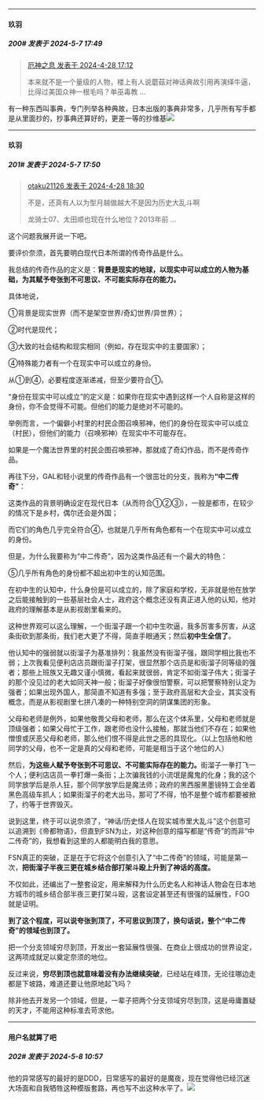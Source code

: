 ﻿
*****

####  玖羽  
##### 200#       发表于 2024-5-7 17:49

<blockquote><a href="httphttps://bbs.saraba1st.com/2b/forum.php?mod=redirect&amp;goto=findpost&amp;pid=64751591&amp;ptid=2181465" target="_blank">厄神之息 发表于 2024-4-28 17:12</a>

本来就不是一个量级的人物，楼上有人说蘑菇对神话典故引用再演绎牛逼，比得过美国众神一根毛吗？单巫毒教 ...</blockquote>
有一种东西叫事典，专门列举各种典故，日本出版的事典非常多，几乎所有写手都是从里面抄的，抄事典还算好的，更差一等的抄维基<img src="https://static.saraba1st.com/image/smiley/face2017/023.png" referrerpolicy="no-referrer"> 


*****

####  玖羽  
##### 201#       发表于 2024-5-7 17:50

<blockquote><a href="httphttps://bbs.saraba1st.com/2b/forum.php?mod=redirect&amp;goto=findpost&amp;pid=64752504&amp;ptid=2181465" target="_blank">otaku21126 发表于 2024-4-28 18:30</a>

不是，还真有人以为型月越做越大不是因为历史大乱斗啊

龙骑士07、太田顺也现在什么地位？2013年前 ...</blockquote>
这个问题我展开说一下吧。

要评价奈须，首先要明白现代日本所谓的传奇作品是什么。

我总结的传奇作品的定义是：<strong>背景是现实的地球，以现实中可以成立的人物为基础，为其赋予夸张到不可思议、不可能实际存在的能力。</strong>

具体地说，

①背景是现实世界（而不是架空世界/奇幻世界/异世界）；

②时代是现代；

③大致的社会结构和现实相同（例如，存在现实中的主要国家）；

④特殊能力者有一个在现实中可以成立的身份。

从①到④，必要程度逐渐递减，但至少要符合①。

“身份在现实中可以成立”的定义是：如果你在现实中遇到这样一个人自称是这样的身份，你不会觉得不可能。但他们的能力是绝对不可能的。

举例而言，一个偏僻小村里的村民企图召唤邪神，他们的身份在现实中可以成立（村民），但他们的能力（召唤邪神）在现实中不可能存在。

如果是一个魔法世界里的村民企图召唤邪神，那就成了奇幻作品，而不是传奇作品。

再往下分，GAL和轻小说里的传奇作品有一个很茁壮的分支，我称为<strong>“中二传奇”</strong>：

这类作品的背景明确设定在现代日本（从而符合①②③），一般是都市，在较少的情况下是乡村，偶尔还会是外国；

而它们的角色几乎完全符合④，也就是几乎所有角色都有一个在现实中可以成立的身份。

但是，为什么我要称为“中二传奇”，因为这类作品还有一个最大的特色：

⑤几乎所有角色的身份都不超出初中生的认知范围。

在初中生的认知中，什么身份是可以成立的，除了家庭和学校，无非就是他在放学之后能接触到的一些基层社会人士，政府这个概念还没有真正进入他的认知，他对政府的理解基本是从影视剧里看来的。

这种世界观可以这么理解，一个街溜子跟一个初中生吹逼，我多厉害多厉害，从这条街砍到那条街，我们老大更了不得，简直手眼通天；然后<strong>初中生全信了</strong>。

他认知中的强弱就以街溜子为基准排列：我虽然没有街溜子强，跟同学相比我也不弱；上次我看见便利店店员跟街溜子打架，很显然那个店员是和街溜子同等级的强者；那些上班族又无趣又谨小慎微，看起来就很弱，肯定不如街溜子伟大；街溜子的那个没见过的老大如同天神一般；街溜子好像很怕警察，可以把警察特别认定为强者；如果出现外国人，那简直不知道有多强；至于政府高层和大企业，其实没有概念，而是从影视剧里七拼八凑的一种特别空洞的阴谋集团的形象。

父母和老师是例外，如果他敬畏父母和老师，那么在这个体系里，父母和老师就是顶级强者；如果父母忙于工作，跟老师也没什么接触，那就当他们不存在；如果他憎恨或厌恶父母和老师，那么他们恨不得是此世之恶的具现化。（以上包括他和他同学的父母，也不一定是真的父母和老师，可能是相当于这个地位的人）

然后，<strong>为这些人赋予夸张到不可思议、不可能实际存在的能力。</strong>街溜子一拳打飞一个人；便利店店员一拳打爆一条街；上次骗我钱的小流氓是魔鬼的化身；我的这个同学放学后是杀人狂，那个同学放学后是魔法师；政府的黑西服黑墨镜特工会坐着黑色高级车抓人；如果街溜子的老大出马，那可了不得，怕不是整个城市都要被掀了，约等于世界毁灭。

说到这里，终于可以说奈须了，“神话/历史怪人在现实城市里大乱斗”这个创意可以追溯到《帝都物语》，但直到FSN为止，对这种创意的描写都是“传奇”的而非“中二传奇”的，我想看到这里的人都能明白我的意思。

FSN真正的突破，正是在于它将这个创意引入了“中二传奇”的领域，可能是第一次，<strong>把街溜子半夜三更在城乡结合部打架斗殴上升到了神话的高度。</strong>

不仅如此，还编出了一整套设定，用来解释为什么历史名人和神话人物会在日本地方城市的城乡结合部半夜三更打架斗殴，这套设定甚至还有很强的延展性，FGO就是证明。

<strong>到了这个程度，可以说夸张到顶了，不可思议到顶了，换句话说，整个“中二传奇”的领域也到顶了。</strong>

把一个分支领域穷尽到顶，开发出一套延展性很强、在商业上很成功的世界设定，这两项成就足以奠定奈须的地位。

反过来说，<strong>穷尽到顶也就意味着没有办法继续突破</strong>，已经站在峰顶，无论往哪边走都是下坡路，难道还要让他原地起飞吗？

除非他去开发另一个领域，但是，一辈子把两个分支领域穷尽到顶，这是毋庸置疑的天才，不能用这种标准去苛求他。


*****

####  用户名就算了吧  
##### 202#       发表于 2024-5-8 10:57

他的异常感写的最好的是DDD，日常感写的最好的是魔夜，现在觉得他已经沉迷大场面和自我牺牲这种模版套路，再也写不出这种水平了。<img src="https://static.saraba1st.com/image/smiley/face2017/018.png" referrerpolicy="no-referrer">

